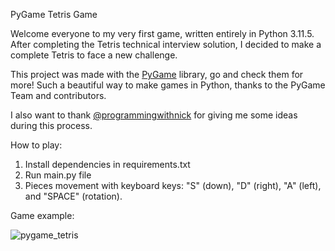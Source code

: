 PyGame Tetris Game

Welcome everyone to my very first game, written entirely in Python 3.11.5.
After completing the Tetris technical interview solution, I decided to make a complete Tetris to face a new challenge.

This project was made with the [PyGame](https://www.pygame.org/wiki/GettingStarted) library, go and check them for more!
Such a beautiful way to make games in Python, thanks to the PyGame Team and contributors.

I also want to thank [@programmingwithnick](https://www.youtube.com/@programmingwithnick) for giving me some ideas during this process.

How to play:
1. Install dependencies in requirements.txt
2. Run main.py file
3. Pieces movement with keyboard keys: "S" (down), "D" (right), "A" (left), and "SPACE" (rotation).


Game example:

![pygame_tetris](https://github.com/FRM95/Tetris-PyGame/assets/45168574/c252ef1d-b0e8-44a5-8dde-e1cb04b3eeaa)
